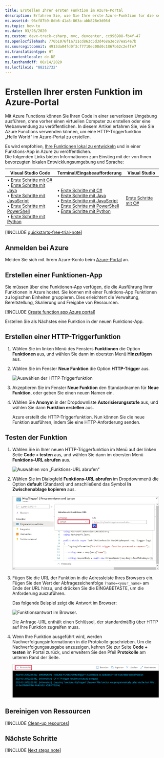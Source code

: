 ```yaml
---
title: Erstellen Ihrer ersten Funktion im Azure-Portal
description: Erfahren Sie, wie Sie Ihre erste Azure-Funktion für die serverlose Ausführung mit dem Azure-Portal erstellen.
ms.assetid: 96cf87b9-8db6-41a8-863a-abb828e3d06d
ms.topic: how-to
ms.date: 03/26/2020
ms.custom: devx-track-csharp, mvc, devcenter, cc996988-fb4f-47
ms.openlocfilehash: 770b1076f1a711cd863c5d3d468a3ec87ea54e7b
ms.sourcegitcommit: 4913da04fd0f3cf7710ec08d0c1867b62c2effe7
ms.translationtype: HT
ms.contentlocale: de-DE
ms.lasthandoff: 08/14/2020
ms.locfileid: "88212732"
---
```

# <a name="create-your-first-function-in-the-azure-portal"></a>Erstellen Ihrer ersten Funktion im Azure-Portal

Mit Azure Functions können Sie Ihren Code in einer serverlosen Umgebung ausführen, ohne vorher einen virtuellen Computer zu erstellen oder eine Webanwendung zu veröffentlichen. In diesem Artikel erfahren Sie, wie Sie Azure Functions verwenden können, um eine HTTP-Triggerfunktion „Hello World“ im Azure-Portal zu erstellen.

Es wird empfohlen, [Ihre Funktionen lokal zu entwickeln](functions-develop-local.md) und in einer Funktions-App in Azure zu veröffentlichen.  
Die folgenden Links bieten Informationen zum Einstieg mit der von Ihnen bevorzugten lokalen Entwicklungsumgebung und Sprache:

| Visual Studio Code | Terminal/Eingabeaufforderung | Visual Studio |
| --- | --- | --- |
|  &bull;&nbsp;[Erste Schritte mit C#](./functions-create-first-function-vs-code.md?pivots=programming-language-csharp)<br/>&bull;&nbsp;[Erste Schritte mit Java](./functions-create-first-function-vs-code.md?pivots=programming-language-java)<br/>&bull;&nbsp;[Erste Schritte mit JavaScript](./functions-create-first-function-vs-code.md?pivots=programming-language-javascript)<br/>&bull;&nbsp;[Erste Schritte mit PowerShell](./functions-create-first-function-vs-code.md?pivots=programming-language-powershell)<br/>&bull;&nbsp;[Erste Schritte mit Python](./functions-create-first-function-vs-code.md?pivots=programming-language-python) |&bull;&nbsp;[Erste Schritte mit C#](./functions-create-first-azure-function-azure-cli.md?pivots=programming-language-csharp)<br/>&bull;&nbsp;[Erste Schritte mit Java](./functions-create-first-azure-function-azure-cli.md?pivots=programming-language-java)<br/>&bull;&nbsp;[Erste Schritte mit JavaScript](./functions-create-first-azure-function-azure-cli.md?pivots=programming-language-javascript)<br/>&bull;&nbsp;[Erste Schritte mit PowerShell](./functions-create-first-azure-function-azure-cli.md?pivots=programming-language-powershell)<br/>&bull;&nbsp;[Erste Schritte mit Python](./functions-create-first-azure-function-azure-cli.md?pivots=programming-language-python) | [Erste Schritte mit C#](functions-create-your-first-function-visual-studio.md) |

[!INCLUDE [quickstarts-free-trial-note](../../includes/quickstarts-free-trial-note.md)]

## <a name="sign-in-to-azure"></a>Anmelden bei Azure

Melden Sie sich mit Ihrem Azure-Konto beim [Azure-Portal](https://portal.azure.com) an.

## <a name="create-a-function-app"></a>Erstellen einer Funktionen-App

Sie müssen über eine Funktionen-App verfügen, die die Ausführung Ihrer Funktionen in Azure hostet. Sie können mit einer Funktions-App Funktionen zu logischen Einheiten gruppieren. Dies erleichtert die Verwaltung, Bereitstellung, Skalierung und Freigabe von Ressourcen.

[!INCLUDE [Create function app Azure portal](../../includes/functions-create-function-app-portal.md)]

Erstellen Sie als Nächstes eine Funktion in der neuen Funktions-App.

## <a name="create-an-http-trigger-function"></a><a name="create-function"></a>Erstellen einer HTTP-Triggerfunktion

1. Wählen Sie im linken Menü des Fensters **Funktionen** die Option **Funktionen** aus, und wählen Sie dann im obersten Menü **Hinzufügen** aus. 
 
1. Wählen Sie im Fenster **Neue Funktion** die Option **HTTP-Trigger** aus.

    ![Auswählen der HTTP-Triggerfunktion](./media/functions-create-first-azure-function/function-app-select-http-trigger.png)

1. Akzeptieren Sie im Fenster **Neue Funktion** den Standardnamen für **Neue Funktion**, oder geben Sie einen neuen Namen ein. 

1. Wählen Sie **Anonym** in der Dropdownliste **Autorisierungsstufe** aus, und wählen Sie dann **Funktion erstellen** aus.

    Azure erstellt die HTTP-Triggerfunktion. Nun können Sie die neue Funktion ausführen, indem Sie eine HTTP-Anforderung senden.

## <a name="test-the-function"></a>Testen der Funktion

1. Wählen Sie in Ihrer neuen HTTP-Triggerfunktion im Menü auf der linken Seite **Code + testen** aus, und wählen Sie dann im obersten Menü **Funktions-URL abrufen** aus.

    ![Auswählen von „Funktions-URL abrufen“](./media/functions-create-first-azure-function/function-app-select-get-function-url.png)

1. Wählen Sie im Dialogfeld **Funktions-URL abrufen** im Dropdownmenü die Option **default** (Standard) und anschließend das Symbol **In Zwischenablage kopieren** aus. 

    ![Kopieren der URL der Funktion aus dem Azure-Portal](./media/functions-create-first-azure-function/function-app-develop-tab-testing.png)

1. Fügen Sie die URL der Funktion in die Adressleiste Ihres Browsers ein. Fügen Sie den Wert der Abfragezeichenfolge `?name=<your_name>` am Ende der URL hinzu, und drücken Sie die EINGABETASTE, um die Anforderung auszuführen. 

    Das folgende Beispiel zeigt die Antwort im Browser:

    ![Funktionsantwort im Browser.](./media/functions-create-first-azure-function/function-app-browser-testing.png)

    Die Anfrage-URL enthält einen Schlüssel, der standardmäßig über HTTP auf Ihre Funktion zugreifen muss.

1. Wenn Ihre Funktion ausgeführt wird, werden Nachverfolgungsinformationen in die Protokolle geschrieben. Um die Nachverfolgungsausgabe anzuzeigen, kehren Sie zur Seite **Code + testen** im Portal zurück, und erweitern Sie den Pfeil **Protokolle** am unteren Rand der Seite.

   ![Viewer der Funktionsprotokolle im Azure-Portal](./media/functions-create-first-azure-function/function-view-logs.png)

## <a name="clean-up-resources"></a>Bereinigen von Ressourcen

[!INCLUDE [Clean-up resources](../../includes/functions-quickstart-cleanup.md)]

## <a name="next-steps"></a>Nächste Schritte

[!INCLUDE [Next steps note](../../includes/functions-quickstart-next-steps.md)]

